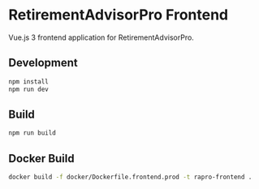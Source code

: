 # RetirementAdvisorPro Frontend

Vue.js 3 frontend application for RetirementAdvisorPro.

## Development

```bash
npm install
npm run dev
```

## Build

```bash
npm run build
```

## Docker Build

```bash
docker build -f docker/Dockerfile.frontend.prod -t rapro-frontend .
```
